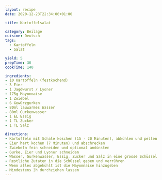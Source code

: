 ```yaml
---
layout: recipe
date: 2020-12-23T22:34:06+01:00

title: Kartoffelsalat

category: Beilage
cuisine: Deutsch
tags:
  - Kartoffeln
  - Salat

yield: 5
prepTime: 30
cookTime: 140

ingredients:
- 10 Kartoffeln (festkochend)
- 3 Eier
- 1 Jagdwurst / Lyoner
- 175g Mayonnaise
- 1 Zwiebel
- 6 Gewürzgurken
- 80ml lauwarmes Wasser
- 80ml Gurkenwasser
- 1 EL Essig
- 1 TL Zucker
- 1 TL Salz

directions:
- Kartoffeln mit Schale koschen (15 - 20 Minuten), abkühlen und pellen
- Eier hart kochen (7 Minuten) und abschrecken
- Zwiebeln fein schneiden und optional andünsten
- Gurke, Eier und Lyoner schneiden
- Wasser, Gurkenwasser, Essig, Zucker und Salz in eine grosse Schüssel geben, verrühren und abschmecken
- Restliche Zutaten in die Schüssel geben und verrühren
- Wenn alles abgekühlt ist die Mayonnaise hinzugeben
- Mindestens 2h durchziehen lassen
---
```

